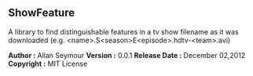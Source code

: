 ## ShowFeature ##

A library to find distinguishable features in a tv show filename as it
was downloaded (e.g. \<name\>.S\<season\>E\<episode\>.hdtv-\<team\>.avi)


**Author :** Allan Seymour
**Version :** 0.0.1
**Release Date :** December 02,2012
**Copyright :** MIT License

